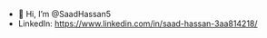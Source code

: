 - 👋 Hi, I’m @SaadHassan5
- LinkedIn: https://www.linkedin.com/in/saad-hassan-3aa814218/ 

<!---
SaadHassan5/SaadHassan5 is a ✨ special ✨ repository because its `README.md` (this file) appears on your GitHub profile.
You can click the Preview link to take a look at your changes.
--->
